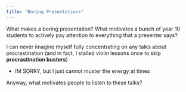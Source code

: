 ```yaml
---
title: "Boring Presentations"
---
```


What makes a boring presentation? What motivates a bunch of year 10 students to actively pay attention to everything that a presenter says?

I can never imagine myself fully concentrating on any talks about procrastination (and in fact, I stalled violin lessons once to skip **procrastination busters**)
- IM SORRY, but I just cannot muster the energy at times

Anyway, what motivates people to listen to these talks? 
